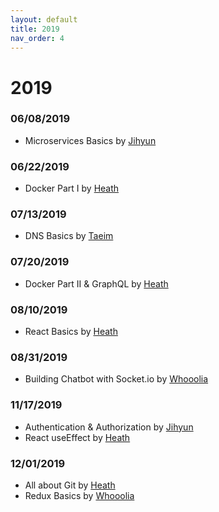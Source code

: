 ```yaml
---
layout: default
title: 2019
nav_order: 4
---
```


# 2019

### 06/08/2019
- Microservices Basics by [Jihyun](https://github.com/jihyun-um)

### 06/22/2019
- Docker Part I by [Heath](https://github.com/heathryu)

### 07/13/2019
- DNS Basics by [Taeim](https://github.com/kwontaeim)

### 07/20/2019
- Docker Part II & GraphQL by [Heath](https://github.com/heathryu)

### 08/10/2019
- React Basics by [Heath](https://github.com/heathryu)

### 08/31/2019
- Building Chatbot with Socket.io by [Whooolia](https://github.com/Whooolia)

### 11/17/2019
- Authentication & Authorization by [Jihyun](https://github.com/jihyun-um)
- React useEffect by [Heath](https://github.com/heathryu)

### 12/01/2019
- All about Git by [Heath](https://github.com/heathryu)
- Redux Basics by [Whooolia](https://github.com/Whooolia)